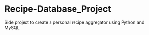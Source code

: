# Recipe-Database_Project
Side project to create a personal recipe aggregator using Python and MySQL
